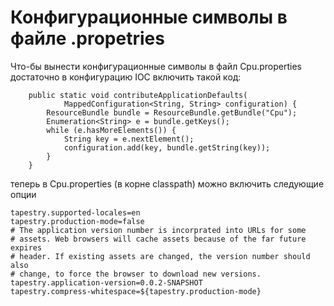 # Конфигурационные символы в файле .propetries #

Что-бы вынести конфигурационные символы в файл Cpu.properties достаточно в конфигурацию IOC включить такой код:

```
    public static void contributeApplicationDefaults(
            MappedConfiguration<String, String> configuration) {
        ResourceBundle bundle = ResourceBundle.getBundle("Cpu");
        Enumeration<String> e = bundle.getKeys();
        while (e.hasMoreElements()) {
            String key = e.nextElement();
            configuration.add(key, bundle.getString(key));
        }
    }
```

теперь в Cpu.properties (в корне classpath) можно включить следующие опции

```
tapestry.supported-locales=en
tapestry.production-mode=false
# The application version number is incorprated into URLs for some
# assets. Web browsers will cache assets because of the far future expires
# header. If existing assets are changed, the version number should also
# change, to force the browser to download new versions.
tapestry.application-version=0.0.2-SNAPSHOT
tapestry.compress-whitespace=${tapestry.production-mode}
```